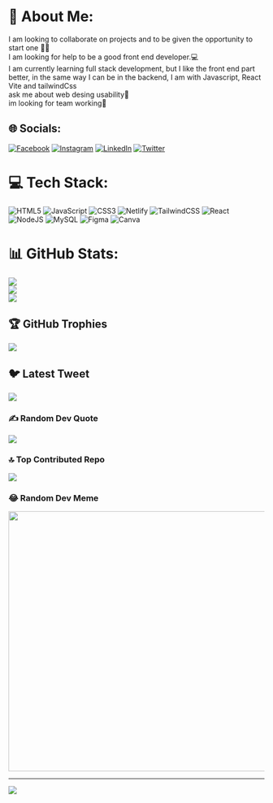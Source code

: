 # 💫 About Me:
I am looking to collaborate on projects and to be given the opportunity to start one 👋🏻<br>I am looking for help to be a good front end developer.💻<br>I am currently learning full stack development, but I like the front end part better, in the same way I can be in the backend, I am with Javascript, React Vite and tailwindCss<br>ask me about web desing usability🤖<br>im looking for team working🤝


## 🌐 Socials:
[![Facebook](https://img.shields.io/badge/Facebook-%231877F2.svg?logo=Facebook&logoColor=white)](https://facebook.com/kevin.rojas.7509836) [![Instagram](https://img.shields.io/badge/Instagram-%23E4405F.svg?logo=Instagram&logoColor=white)](https://instagram.com/kevinrojasxd) [![LinkedIn](https://img.shields.io/badge/LinkedIn-%230077B5.svg?logo=linkedin&logoColor=white)](https://linkedin.com/in/kevin-oswaldo-rojas-velandia-73a343241) [![Twitter](https://img.shields.io/badge/Twitter-%231DA1F2.svg?logo=Twitter&logoColor=white)](https://twitter.com/kevinrojas326) 

# 💻 Tech Stack:
![HTML5](https://img.shields.io/badge/html5-%23E34F26.svg?style=plastic&logo=html5&logoColor=white) ![JavaScript](https://img.shields.io/badge/javascript-%23323330.svg?style=plastic&logo=javascript&logoColor=%23F7DF1E) ![CSS3](https://img.shields.io/badge/css3-%231572B6.svg?style=plastic&logo=css3&logoColor=white) ![Netlify](https://img.shields.io/badge/netlify-%23000000.svg?style=plastic&logo=netlify&logoColor=#00C7B7) ![TailwindCSS](https://img.shields.io/badge/tailwindcss-%2338B2AC.svg?style=plastic&logo=tailwind-css&logoColor=white) ![React](https://img.shields.io/badge/react-%2320232a.svg?style=plastic&logo=react&logoColor=%2361DAFB) ![NodeJS](https://img.shields.io/badge/node.js-6DA55F?style=plastic&logo=node.js&logoColor=white) ![MySQL](https://img.shields.io/badge/mysql-%2300f.svg?style=plastic&logo=mysql&logoColor=white) 	![Figma](https://img.shields.io/badge/figma-%23F24E1E.svg?style=plastic&logo=figma&logoColor=white) ![Canva](https://img.shields.io/badge/Canva-%2300C4CC.svg?style=plastic&logo=Canva&logoColor=white)
# 📊 GitHub Stats:
![](https://github-readme-stats.vercel.app/api?username=NozoDev&theme=shades-of-purple&hide_border=false&include_all_commits=false&count_private=false)<br/>
![](https://github-readme-streak-stats.herokuapp.com/?user=NozoDev&theme=shades-of-purple&hide_border=false)<br/>
![](https://github-readme-stats.vercel.app/api/top-langs/?username=NozoDev&theme=shades-of-purple&hide_border=false&include_all_commits=false&count_private=false&layout=compact)

## 🏆 GitHub Trophies
![](https://github-profile-trophy.vercel.app/?username=NozoDev&theme=radical&no-frame=false&no-bg=true&margin-w=4)

## 🐦 Latest Tweet
[![](https://gtce.itsvg.in/api?username=kevinrojas326)](https://github.com/VishwaGauravIn/github-twitter-card-embed)

### ✍️ Random Dev Quote
![](https://quotes-github-readme.vercel.app/api?type=vetical&theme=tokyonight)

### 🔝 Top Contributed Repo
![](https://github-contributor-stats.vercel.app/api?username=NozoDev&limit=5&theme=algolia&combine_all_yearly_contributions=true)

### 😂 Random Dev Meme
<img src="https://rm.up.railway.app/" width="512px"/>

---
[![](https://visitcount.itsvg.in/api?id=NozoDev&icon=8&color=0)](https://visitcount.itsvg.in)

<!-- Proudly created with GPRM ( https://gprm.itsvg.in ) -->

